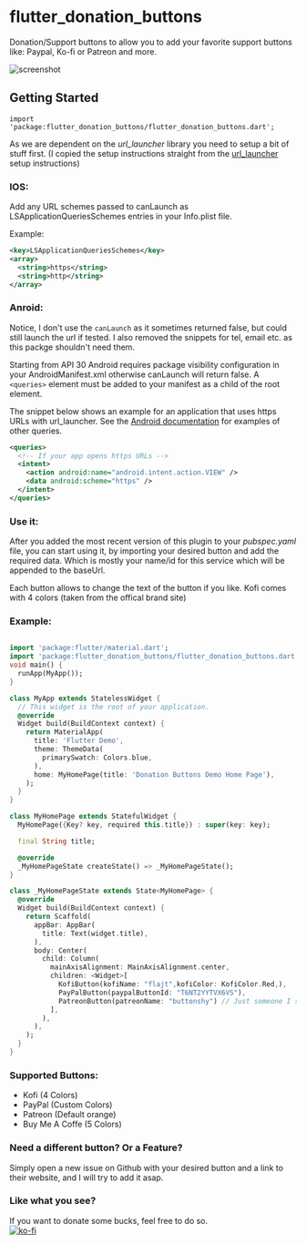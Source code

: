 # flutter_donation_buttons

Donation/Support buttons to allow you to add your favorite support buttons like: Paypal, Ko-fi or Patreon and more.

![screenshot](https://raw.githubusercontent.com/Flajt/flutter_donation_buttons/master/screenshots/screenshot.jpg)
## Getting Started

`import 'package:flutter_donation_buttons/flutter_donation_buttons.dart';`

As we are dependent on the *url_launcher* library you need to setup a bit of stuff first.
(I copied the setup instructions straight from the [url_launcher](https://pub.dev/packages/url_launcher) setup instructions)
### IOS:

Add any URL schemes passed to canLaunch as LSApplicationQueriesSchemes entries in your Info.plist file.

Example:
```xml
<key>LSApplicationQueriesSchemes</key>
<array>
  <string>https</string>
  <string>http</string>
</array>
```
### Anroid:
Notice, I don't use the `canLaunch` as it sometimes returned false, but could still launch the url if tested.
I also removed the snippets for tel, email etc. as this packge shouldn't need them. 

Starting from API 30 Android requires package visibility configuration in your AndroidManifest.xml otherwise canLaunch will return false. 
A `<queries>` element must be added to your manifest as a child of the root element.

The snippet below shows an example for an application that uses https URLs with url_launcher. See the [Android documentation](https://developer.android.com/training/package-visibility/use-cases) for examples of other queries.
```xml
<queries>
  <!-- If your app opens https URLs -->
  <intent>
    <action android:name="android.intent.action.VIEW" />
    <data android:scheme="https" />
  </intent>
</queries>
```
### Use it:

After you added the most recent version of this plugin to your *pubspec.yaml* file, you can start using it, by importing your desired button and add the required data. Which is mostly your name/id for this service which will be appended to the baseUrl.

Each button allows to change the text of the button if you like.
Kofi comes with 4 colors (taken from the offical brand site)

### Example:

```dart

import 'package:flutter/material.dart';
import 'package:flutter_donation_buttons/flutter_donation_buttons.dart';
void main() {
  runApp(MyApp());
}

class MyApp extends StatelessWidget {
  // This widget is the root of your application.
  @override
  Widget build(BuildContext context) {
    return MaterialApp(
      title: 'Flutter Demo',
      theme: ThemeData(
        primarySwatch: Colors.blue,
      ),
      home: MyHomePage(title: 'Donation Buttons Demo Home Page'),
    );
  }
}

class MyHomePage extends StatefulWidget {
  MyHomePage({Key? key, required this.title}) : super(key: key);

  final String title;

  @override
  _MyHomePageState createState() => _MyHomePageState();
}

class _MyHomePageState extends State<MyHomePage> {
  @override
  Widget build(BuildContext context) {
    return Scaffold(
      appBar: AppBar(
        title: Text(widget.title),
      ),
      body: Center(
        child: Column(
          mainAxisAlignment: MainAxisAlignment.center,
          children: <Widget>[
            KofiButton(kofiName: "flajt",kofiColor: KofiColor.Red,),
            PayPalButton(paypalButtonId: "T6NT2YYTVX6VS"),
            PatreonButton(patreonName: "buttonshy") // Just someone I stumbled accross on Patreon as an example, not affiliaited with him
          ],
        ),
      ),
    );
  }
}

```

### Supported Buttons:
 - Kofi (4 Colors)
 - PayPal (Custom Colors)
 - Patreon (Default orange)
 - Buy Me A Coffe (5 Colors)

### Need a different button? Or a Feature?
Simply open a new issue on Github with your desired button and a link to their website, and I will try to add it asap.

### Like what you see?
If you want to donate some bucks, feel free to do so.
<br>
[![ko-fi](https://ko-fi.com/img/githubbutton_sm.svg)](https://ko-fi.com/J3J25543M)